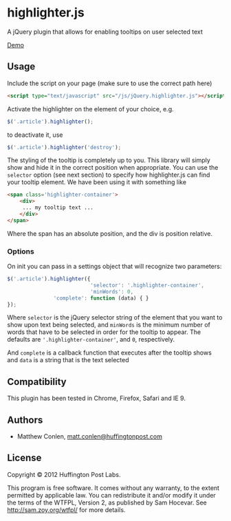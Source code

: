 highlighter.js
==============

A jQuery plugin that allows for enabling tooltips on user selected text

[Demo](http://huffpostlabs.github.com/highlighter.js/ "Demo")

Usage
-----

Include the script on your page (make sure to use the correct path here)

```html
<script type="text/javascript" src="/js/jQuery.highlighter.js"></script>
```

Activate the highlighter on the element of your choice, e.g.

```javascript
$('.article').highlighter();
```

to deactivate it, use

```javascript
$('.article').highlighter('destroy');
```

The styling of the tooltip is completely up to you. This library will simply show and hide it in the correct position when appropriate.
You can use the ```selector``` option (see next section) to specify how highlighter.js can find your tooltip element. We have been using it with something like

```html
<span class='highlighter-container'>
    <div>
     ... my tooltip text ...
    </div>
</span>
```

Where the span has an absolute position, and the div is position relative.

### Options

On init you can pass in a settings object that will recognize two parameters:

```javascript
$('.article').highlighter({
                           'selector': '.highlighter-container',
                           'minWords': 0,
			   'complete': function (data) { }
});
```

Where ```selector``` is the jQuery selector string of the element that you want to show upon text being selected, and ```minWords``` is the minimum number of words that have
to be selected in order for the tooltip to appear. The defaults are ```'.highlighter-container'```, and ```0```, respectively.

And ```complete``` is a callback function that executes after the tooltip shows and ```data``` is a string that is the text selected


Compatibility
------

This plugin has been tested in Chrome, Firefox, Safari and IE 9.



Authors
-----

- Matthew Conlen, matt.conlen@huffingtonpost.com

License
-----
Copyright © 2012 Huffington Post Labs.

This program is free software. It comes without any warranty, to
the extent permitted by applicable law. You can redistribute it
and/or modify it under the terms of the WTFPL, Version 2, as
published by Sam Hocevar. See http://sam.zoy.org/wtfpl/
for more details.
